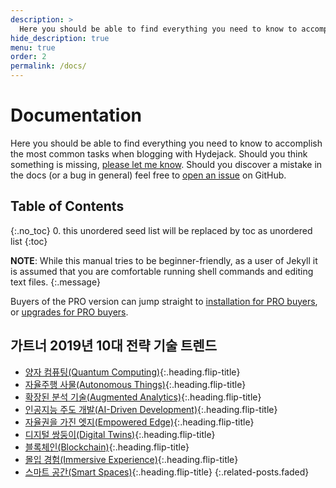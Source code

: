 ```yaml
---
description: >
  Here you should be able to find everything you need to know to accomplish the most common tasks when blogging with Hydejack.
hide_description: true
menu: true
order: 2
permalink: /docs/
---
```


# Documentation
Here you should be able to find everything you need to know to accomplish the most common tasks when blogging with Hydejack.
Should you think something is missing, [please let me know](mailto:mail@qwtel.com).
Should you discover a mistake in the docs (or a bug in general) feel free to [open an issue](https://github.com/qwtel/hydejack/issues) on GitHub.

## Table of Contents
{:.no_toc}
0. this unordered seed list will be replaced by toc as unordered list
{:toc}

**NOTE**: While this manual tries to be beginner-friendly, as a user of Jekyll it is assumed that you are comfortable running shell commands and editing text files.
{:.message}

Buyers of the PRO version can jump straight to [installation for PRO buyers](install.md#pro-version),
or [upgrades for PRO buyers](upgrade.md#pro-version).

## 가트너 2019년 10대 전략 기술 트렌드
* [양자 컴퓨팅(Quantum Computing)]{:.heading.flip-title}
* [자율주행 사물(Autonomous Things)]{:.heading.flip-title}
* [확장된 분석 기술(Augmented Analytics)]{:.heading.flip-title}
* [인공지능 주도 개발(AI-Driven Development)]{:.heading.flip-title}
* [자율권을 가진 엣지(Empowered Edge)]{:.heading.flip-title}
* [디지털 쌍둥이(Digital Twins)]{:.heading.flip-title}
* [블록체인(Blockchain)]{:.heading.flip-title}
* [몰입 경험(Immersive Experience)]{:.heading.flip-title}
* [스마트 공간(Smart Spaces)]{:.heading.flip-title}
{:.related-posts.faded}

[양자 컴퓨팅(Quantum Computing)]: ./gartner/quantum-computing.md
[자율주행 사물(Autonomous Things)]: ./gartner/autonomous-things.md
[확장된 분석 기술(Augmented Analytics)]: ./gartner/augmented-analytics.md
[인공지능 주도 개발(AI-Driven Development)]: ./gartner/ai-driven-development.md
[자율권을 가진 엣지(Empowered Edge)]: ./gartner/empowered-edge.md
[디지털 쌍둥이(Digital Twins)]: ./gartner/digital-twin.md
[블록체인(Blockchain)]: ./gartner/blockchain.md
[몰입 경험(Immersive Experience)]: ./gartner/immersive-experience.md
[스마트 공간(Smart Spaces)]: ./gartner/smart-spaces.md
